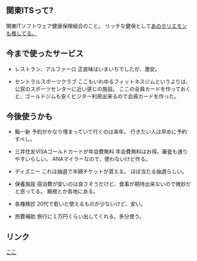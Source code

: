 ## 関東ITSって?
関東ITソフトウェア健康保険組合のこと。
リッチな健保として[あのホリエモンも推してる。](https://www.itmedia.co.jp/business/articles/1910/11/news004_2.html)

## 今まで使ったサービス
* レストラン、アルファーロ
正直味はいまいちでしたが、激安。

* セントラルスポーツクラブ
ここもいわゆるフィットネスジムというよりは、公営のスポーツセンターに近い感じの施設。
ここの会員カードを作っておくと、ゴールドジムも安くビジター利用出来るので会員カードを作った。

## 今後使うかも
* 鮨一新
予約がかなり埋まっていて行くのは来年。
行きたい人は早めに予約すべし。

* 三井住友VISAゴールドカードが年会費無料
年会費無料はお得。審査も通りやすいらしい。
ANAマイラーなので、使わないけど作る。

* ディズニー
これは抽選で半額チケットが貰える。
ほぼ当たる抽選らしい。

* 保養施設
宿泊費が安いのは良さそうだけど、食事が期待出来ないので微妙だと思ってる。
箱根とか各地にある。

* 各種検診
20代で若いと使えるものが少ないけど、安い。

* 旅費補助
旅行に１万円くらい出してくれる。多分使う。

## リンク
[ここ](https://www.its-kenpo.or.jp/index.html)
